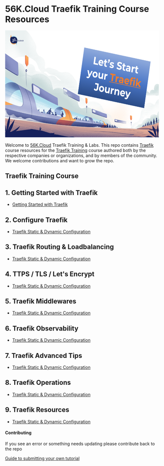 # 56K.Cloud Traefik Training Course Resources

<img src="./img/Traefik_training.png" alt="Traefik Logo" height="350"> 

Welcome to [56K.Cloud](https://www.56k.cloud) Traefik Training & Labs. This repo contains [Traefik](https://containo.us/traefik/) course resources for the [Traefik Training](https://training.56k.cloud/products/from-0-to-production-with-traefik-and-docker) course authored both by the respective companies or organizations, and by members of the community. We welcome contributions and want to grow the repo.

## Traefik Training Course

## 1. Getting Started with Traefik
* [Getting Started with Traefik](./01-Traefik-Overview/traefik_overview.md)

## 2. Configure Traefik 
* [Traefik Static & Dynamic Configuration](./02-Configure-Traefik/traefik-configuration.md)

## 3. Traefik Routing & Loadbalancing
* [Traefik Static & Dynamic Configuration](.02-Traefik-Overview/traefik_configuration.md)

## 4. TTPS / TLS / Let's Encrypt
* [Traefik Static & Dynamic Configuration](.02-Traefik-Overview/traefik_configuration.md)

## 5. Traefik Middlewares
* [Traefik Static & Dynamic Configuration](.02-Traefik-Overview/traefik_configuration.md)

## 6. Traefik Observability
* [Traefik Static & Dynamic Configuration](.02-Traefik-Overview/traefik_configuration.md)

## 7. Traefik Advanced Tips
* [Traefik Static & Dynamic Configuration](.02-Traefik-Overview/traefik_configuration.md)

## 8. Traefik Operations
* [Traefik Static & Dynamic Configuration](.02-Traefik-Overview/traefik_configuration.md)

## 9. Traefik Resources
* [Traefik Static & Dynamic Configuration](.02-Traefik-Overview/traefik_configuration.md)


#### Contributing

If you see an error or something needs updating please contribute back to the repo

[Guide to submitting your own tutorial](contribute.md)



